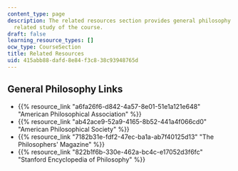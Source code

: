 ```yaml
---
content_type: page
description: The related resources section provides general philosophy links for the
  related study of the course.
draft: false
learning_resource_types: []
ocw_type: CourseSection
title: Related Resources
uid: 415abb88-dafd-8e84-f3c8-38c93948765d
---
```

## General Philosophy Links

- {{% resource_link "a6fa26f6-d842-4a57-8e01-51e1a121e648" "American Philosophical Association" %}}  
- {{% resource_link "ab42ace9-52a9-4165-8b52-441a4f066cd0" "American Philosophical Society" %}}
- {{% resource_link "7182b31e-fdf2-47ec-ba1a-ab7f40125d13" "The Philosophers' Magazine" %}}
- {{% resource_link "822b1f6b-330e-462a-bc4c-e17052d3f6fc" "Stanford Encyclopedia of Philosophy" %}}